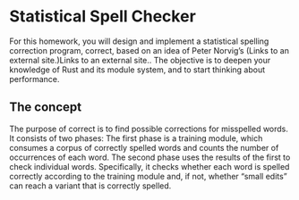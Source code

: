 # Statistical Spell Checker 

For this homework, you will design and implement a statistical spelling correction program, correct, based on an idea of Peter Norvig’s (Links to an external site.)Links to an external site.. The objective is to deepen your knowledge of Rust and its module system, and to start thinking about performance.

## The concept
The purpose of correct is to find possible corrections for misspelled words. It consists of two phases: The first phase is a training module, which consumes a corpus of correctly spelled words and counts the number of occurrences of each word. The second phase uses the results of the first to check individual words. Specifically, it checks whether each word is spelled correctly according to the training module and, if not, whether “small edits” can reach a variant that is correctly spelled.
